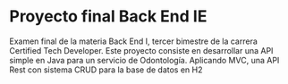 # Proyecto final Back End IE

Examen final de la materia Back End I, tercer bimestre de la carrera Certified Tech Developer.
Este proyecto consiste en desarrollar una API simple en Java para un servicio de Odontología. Aplicando MVC, una API Rest con sistema CRUD para la base de datos en H2 

